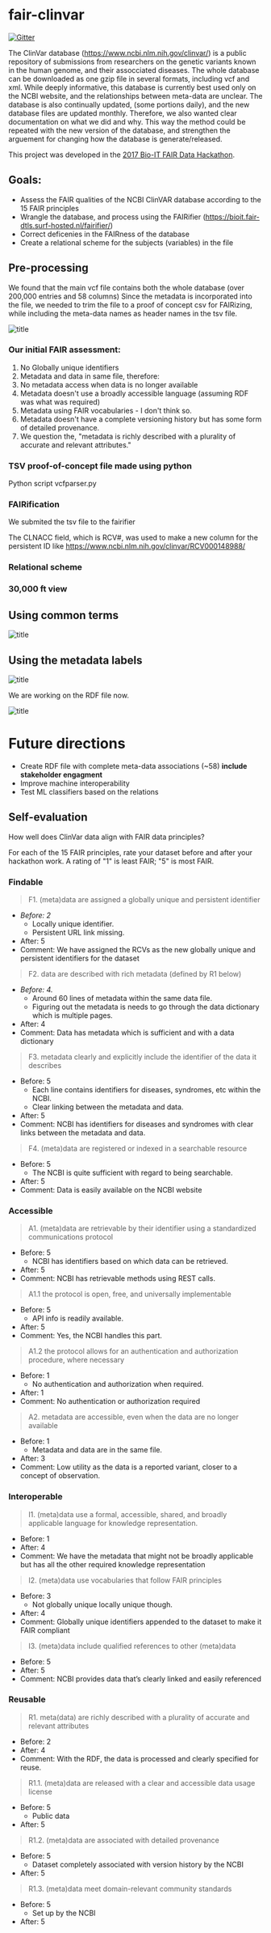 # fair-clinvar
[![Gitter](https://badges.gitter.im/bioithackathons/project-1.svg)](https://gitter.im/bioithackathons/project-1)

The ClinVar database (https://www.ncbi.nlm.nih.gov/clinvar/) is a public repository of submissions from researchers on the genetic variants known in the human genome, and their assocciated diseases. The whole database can be downloaded as one gzip file in several formats, including vcf and xml. While deeply informative, this database is currently best used only on the NCBI website, and the relationships between meta-data are unclear. The database is also continually updated, (some portions daily), and the new database files are updated monthly. Therefore, we also wanted clear documentation on what we did and why. This way the method could be repeated with the new version of the database, and strengthen the arguement for changing how the database is generate/released.

This project was developed in the [2017 Bio-IT FAIR Data Hackathon](http://www.bio-itworldexpo.com/fair-data-hackathon/).

## Goals:
- Assess the FAIR qualities of the NCBI ClinVAR database according to the 15 FAIR principles
- Wrangle the database, and process using the FAIRifier (https://bioit.fair-dtls.surf-hosted.nl/fairifier/)
- Correct deficenies in the FAIRness of the database
- Create a relational scheme for the subjects (variables) in the file

## Pre-processing

We found that the main vcf file contains both the whole database (over 200,000 entries and 58 columns)
Since the metadata is incorporated into the file, we needed to trim the file to a proof of concept csv for FAIRizing,
while including the meta-data names as header names in the tsv file.

![title](screen1.png)

### Our initial FAIR assessment:
1. No Globally unique identifiers
2. Metadata and data in same file, therefore:
3. No metadata access when data is no longer available
4. Metadata doesn't use a broadly accessible language (assuming RDF was what was required)
5. Metadata using FAIR vocabularies - I don't think so.
6. Metadata doesn't have a complete versioning history but has some form of detailed provenance.
7. We question the, "metadata is richly described with a plurality of accurate and relevant attributes."

### TSV proof-of-concept file made using python

Python script vcfparser.py 

### FAIRification
We submited the tsv file to the fairifier

The CLNACC field, which is RCV#, was used to make a new column for the persistent ID like https://www.ncbi.nlm.nih.gov/clinvar/RCV000148988/

### Relational scheme
### 30,000 ft view
## Using common terms
![title](RDFmap_v1.png)
## Using the metadata labels
![title](RDFmap_v2.png)

We are working on the RDF file now.

![title](screen2.png)

# Future directions
* Create RDF file with complete meta-data associations (~58) **include stakeholder engagment**
* Improve machine interoperability
* Test ML classifiers based on the relations

## Self-evaluation
How well does ClinVar data align with FAIR data principles?  

For each of the 15 FAIR principles, rate your dataset before and after your hackathon work.  A rating of "1" is least FAIR; "5" is most FAIR.

### Findable
> F1. (meta)data are assigned a globally unique and persistent identifier
* *Before: 2* 
    * Locally unique identifier.
    * Persistent URL link missing.
* After: 5
* Comment: We have assigned the RCVs as the new globally unique and persistent identifiers for the dataset

> F2. data are described with rich metadata (defined by R1 below)
* *Before: 4.*  
  * Around 60 lines of metadata within the same data file.  
  * Figuring out the metadata is needs to go through the data dictionary which is multiple pages.
* After: 4
* Comment: Data has metadata which is sufficient and with a data dictionary

> F3. metadata clearly and explicitly include the identifier of the data it describes
* Before: 5
    * Each line contains identifiers for diseases, syndromes, etc within the NCBI. 
    * Clear linking between the metadata and data.
* After: 5
* Comment: NCBI has identifiers for diseases and syndromes with clear links between the metadata and data.

> F4. (meta)data are registered or indexed in a searchable resource
* Before: 5
    * The NCBI is quite sufficient with regard to being searchable. 
* After: 5
* Comment: Data is easily available on the NCBI website

### Accessible
> A1. (meta)data are retrievable by their identifier using a standardized communications protocol
* Before: 5
    * NCBI has identifiers based on which data can be retrieved.
* After: 5
* Comment: NCBI has retrievable methods using REST calls.

> A1.1 the protocol is open, free, and universally implementable
* Before: 5
    * API info is readily available.
* After: 5
* Comment: Yes, the NCBI handles this part.

> A1.2 the protocol allows for an authentication and authorization procedure, where necessary
* Before: 1
    * No authentication and authorization when required.
* After: 1
* Comment: No authentication or authorization required

> A2. metadata are accessible, even when the data are no longer available
* Before: 1
    * Metadata and data are in the same file.
* After: 3
* Comment: Low utility as the data is a reported variant, closer to a concept of observation.

### Interoperable
> I1. (meta)data use a formal, accessible, shared, and broadly applicable language for knowledge representation.
* Before: 1
* After: 4
* Comment: We have the metadata that might not be broadly applicable but has all the other required knowledge representation

> I2. (meta)data use vocabularies that follow FAIR principles
* Before: 3
    * Not globally unique locally unique though.
* After: 4
* Comment: Globally unique identifiers appended to the dataset to make it FAIR compliant

> I3. (meta)data include qualified references to other (meta)data
* Before: 5
* After: 5
* Comment: NCBI provides data that’s clearly linked and easily referenced 

### Reusable
> R1. meta(data) are richly described with a plurality of accurate and relevant attributes
* Before: 2
* After: 4
* Comment: With the RDF, the data is processed and clearly specified for reuse.

> R1.1. (meta)data are released with a clear and accessible data usage license
* Before: 5
    * Public data
* After: 5

> R1.2. (meta)data are associated with detailed provenance
* Before: 5
    * Dataset completely associated with version history by the NCBI
* After: 5

> R1.3. (meta)data meet domain-relevant community standards
* Before: 5
    * Set up by the NCBI
* After: 5
